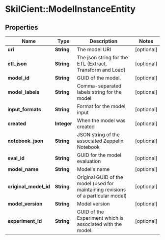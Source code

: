 # SkilCient::ModelInstanceEntity

## Properties
Name | Type | Description | Notes
------------ | ------------- | ------------- | -------------
**uri** | **String** | The model URI | [optional] 
**etl_json** | **String** | The json string for the ETL (Extract, Transform and Load) | [optional] 
**model_id** | **String** | GUID of the model. | [optional] 
**model_labels** | **String** | Comma-separated labels string for the model | [optional] 
**input_formats** | **String** | Format for the model input | [optional] 
**created** | **Integer** | When the model was created | [optional] 
**notebook_json** | **String** | JSON string of the associated Zeppelin Notebook | [optional] 
**eval_id** | **String** | GUID for the model evaluation | [optional] 
**model_name** | **String** | Model&#39;s name | [optional] 
**original_model_id** | **String** | Original GUID of the model (used for maintaining revisions of a particular model) | [optional] 
**model_version** | **String** | Model version | [optional] 
**experiment_id** | **String** | GUID of the Experiment which is associated with the model. | [optional] 


